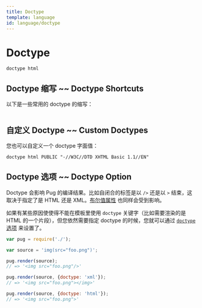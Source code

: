 ```yaml
---
title: Doctype
template: language
id: language/doctype
---
```


# Doctype

```pug-preview
doctype html
```

## Doctype 缩写 ~~ Doctype Shortcuts

以下是一些常用的 doctype 的缩写：

```doctypes
```

## 自定义 Doctype ~~ Custom Doctypes

您也可以自定义一个 doctype 字面值：

```pug-preview
doctype html PUBLIC "-//W3C//DTD XHTML Basic 1.1//EN"
```

## Doctype 选项 ~~ Doctype Option

Doctype 会影响 Pug 的编译结果。比如自闭合的标签是以 `/>` 还是以 `>` 结束，这取决于指定了是 HTML 还是 XML。[布尔值属性][boolean attributes] 也同样会受到影响。

如果有某些原因使使得不能在模板里使用 `doctype` 关键字（比如需要渲染的是 HTML 的一个片段），但您依然需要指定 doctype 的时候，您就可以通过 [`doctype` 选项][`doctype` option] 来设置了。

```js
var pug = require('./');

var source = 'img(src="foo.png")';

pug.render(source);
// => '<img src="foo.png"/>'

pug.render(source, {doctype: 'xml'});
// => '<img src="foo.png"></img>'

pug.render(source, {doctype: 'html'});
// => '<img src="foo.png">'
```

[boolean attributes]: attributes.html#boolean-attributes
[`doctype` option]: ../api/reference.html#options

